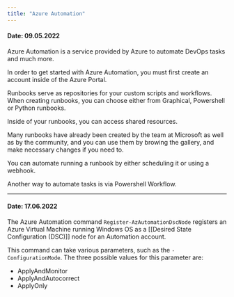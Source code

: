 ```yaml
---
title: "Azure Automation"
---
```

#### Date: 09.05.2022
Azure Automation is a service provided by Azure to automate DevOps tasks and much more.

In order to get started with Azure Automation, you must first create an account inside of the Azure Portal.

Runbooks serve as repositories for your custom scripts and workflows. When creating runbooks, you can choose either from Graphical, Powershell or Python runbooks.

Inside of your runbooks, you can access shared resources.

Many runbooks have already been created by the team at Microsoft as well as by the community, and you can use them by browing the gallery, and make necessary changes if you need to.

You can automate running a runbook by either scheduling it or using a webhook.

Another way to automate tasks is via Powershell Workflow.


---

#### Date: 17.06.2022
The Azure Automation command `Register-AzAutomationDscNode` registers an Azure Virtual Machine running Windows OS as a [[Desired State Configuration (DSC)]] node for an Automation account.

This command can take various parameters, such as the `-ConfigurationMode`. The three possible values for this parameter are:
- ApplyAndMonitor
- ApplyAndAutocorrect
- ApplyOnly

